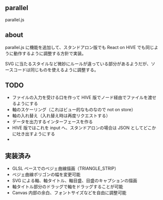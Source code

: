 
## parallel

parallel.js


## about

parallel.js に機能を追加して、スタンドアロン版でも React on HIVE でも同じように動作するように調整する方針で実装。

SVG に当たるスタイルなど微妙にルールが違っている部分があるようだが、ソースコードは同じものを使えるように調整する。


## TODO

* ファイルの入力を受ける口を作って HIVE 版でノード経由でファイルを渡せるようにする
* 軸のスケーリング（これはビュー的なものなので not on store）
* 軸の入れ替え（入れ替え時は再度リクエストする）
* データを出力するインターフェースを作る
* HIVE 版ではこれを input へ、スタンドアロンの場合は JSON としてどこかに吐き出すようにする
* 

## 実装済み

* GLSL ベースでのベジェ曲線描画（TRIANGLE_STRIP）
* ベジェ曲線ポリゴンの幅を変更可能
* SVG による軸、軸タイトル、軸目盛、目盛のキャプションの描画
* 軸タイトル部分のドラッグで軸をドラッグすることが可能
* Canvas 内部の余白、フォントサイズなどを自由に調整可能


